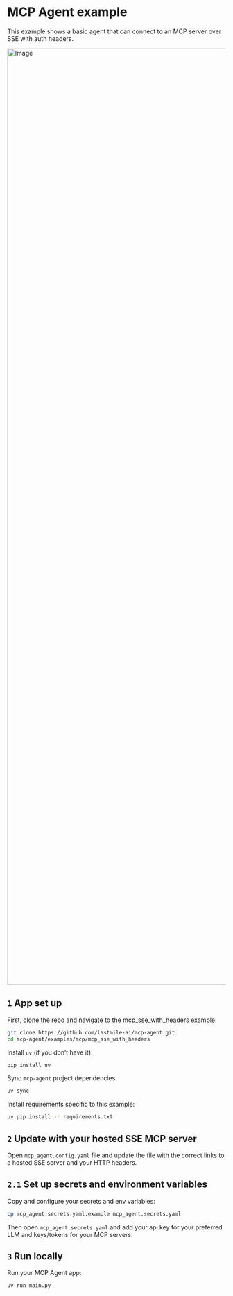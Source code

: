 # MCP Agent example

This example shows a basic agent that can connect to an MCP server over SSE with auth headers.

<img width="2160" alt="Image" src="https://github.com/user-attachments/assets/14cbfdf4-306f-486b-9ec1-6576acf0aeb7" />

## `1` App set up

First, clone the repo and navigate to the mcp_sse_with_headers example:

```bash
git clone https://github.com/lastmile-ai/mcp-agent.git
cd mcp-agent/examples/mcp/mcp_sse_with_headers
```

Install `uv` (if you don’t have it):

```bash
pip install uv
```

Sync `mcp-agent` project dependencies:

```bash
uv sync
```

Install requirements specific to this example:

```bash
uv pip install -r requirements.txt
```

## `2` Update with your hosted SSE MCP server

Open `mcp_agent.config.yaml` file and update the file with the correct links to a hosted SSE
server and your HTTP headers.

## `2.1` Set up secrets and environment variables

Copy and configure your secrets and env variables:

```bash
cp mcp_agent.secrets.yaml.example mcp_agent.secrets.yaml
```

Then open `mcp_agent.secrets.yaml` and add your api key for your preferred LLM and keys/tokens for your MCP servers.

## `3` Run locally

Run your MCP Agent app:

```bash
uv run main.py
```
